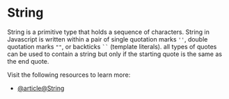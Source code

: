 # String

String is a primitive type that holds a sequence of characters. String in Javascript is written within a pair of single quotation marks `''`, double quotation marks `""`, or backticks ` `` ` (template literals). all types of quotes can be used to contain a string but only if the starting quote is the same as the end quote.

Visit the following resources to learn more:

- [@article@String](https://developer.mozilla.org/en-US/docs/Web/JavaScript/Reference/Global_Objects/String)

